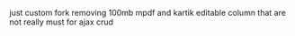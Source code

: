 just custom fork removing 100mb mpdf and kartik editable column that are not really must for ajax crud
